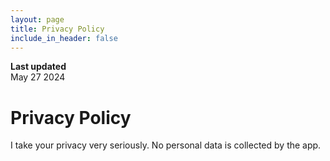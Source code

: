 ```yaml
---
layout: page
title: Privacy Policy
include_in_header: false
---
```


**Last updated**  
May 27 2024

# Privacy Policy

I take your privacy very seriously. No personal data is collected by the app.
